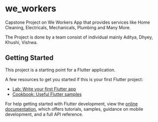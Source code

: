 # we_workers

Capstone Project on We Workers App that provides services like Home Cleaning, Electricals, Mechanicals, Plumbing and Many More. 

The Project is done by a team consist of individual mainly Aditya, Dhyey, Khushi, Vishwa.

## Getting Started

This project is a starting point for a Flutter application.

A few resources to get you started if this is your first Flutter project:

- [Lab: Write your first Flutter app](https://docs.flutter.dev/get-started/codelab)
- [Cookbook: Useful Flutter samples](https://docs.flutter.dev/cookbook)

For help getting started with Flutter development, view the
[online documentation](https://docs.flutter.dev/), which offers tutorials,
samples, guidance on mobile development, and a full API reference.

